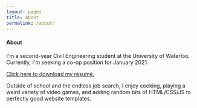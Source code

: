 ```yaml
---
layout: pages
title: About
permalink: /about/
---
```


#### About
I'm a second-year Civil Engineering student at the University of Waterloo. Currently, I'm seeking a co-op position for January 2021.

[Click here to download my résumé.](/SiteResume.pdf)

Outside of school and the endless job search, I enjoy cooking, playing a weird variety of video games, and adding random bits of HTML/&#8203;CSS/&#8203;JS to perfectly good website templates.
